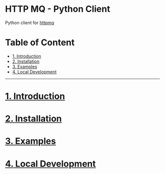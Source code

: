 # HTTP MQ - Python Client

Python client for [httpmq](https://github.com/alwitt/httpmq)

# Table of Content

- [1. Introduction](#1-introduction)
- [2. Installation](#2-installation)
- [3. Examples](#3-examples)
- [4. Local Development](#4-local-development)

---

# [1. Introduction](#table-of-content)

# [2. Installation](#table-of-content)

# [3. Examples](#table-of-content)

# [4. Local Development](#table-of-content)
